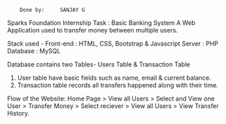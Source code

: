     


		Done by:     SANJAY G


Sparks Foundation Internship Task : Basic Banking System
A Web Application used to transfer money between multiple users.  

Stack used - 
Front-end : HTML, CSS, Bootstrap & Javascript
Server : PHP
Database : MySQL   

Database contains two Tables- Users Table & Transaction Table
1. User table have basic fields such as name, email & current balance.
2. Transaction table records all transfers happened along with their time.  

Flow of the Website: Home Page > View all Users > Select and View one User > Transfer Money > Select reciever > View all Users > View Transfer History.
